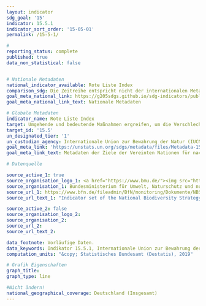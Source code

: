 ```yaml
---
layout: indicator
sdg_goal: '15'
indicator: 15.5.1
indicator_sort_order: '15-05-01'
permalink: /15-5-1/

#
reporting_status: complete
published: true
data_non_statistical: false


# Nationale Metadaten
national_indicator_available: Rote Liste Index
comparison_sdg: Die Zeitreihe entspricht nicht der internationalen Metadatenbeschreibung.
goal_meta_national_link: https://g205sdgs.github.io/sdg-indicators/public/MetaDe/15.5.1.pdf
goal_meta_national_link_text: Nationale Metadaten

# Globale Metadaten
indicator_name: Rote Liste Index
target: Umgehende und bedeutende Maßnahmen ergreifen, um die Verschlechterung der natürlichen Lebensräume zu verringern, dem Verlust der biologischen Vielfalt ein Ende zu setzen und bis 2020 die bedrohten Arten zu schützen und ihr Aussterben zu verhindern
target_id: '15.5'
un_designated_tier: '1'
un_custodian_agency: Internationale Union zur Bewahrung der Natur (IUCN), BirdLife International (BLI)
goal_meta_link: 'https://unstats.un.org/sdgs/metadata/files/Metadata-15-05-01.pdf'
goal_meta_link_text: Metadaten der Ziele der Vereinten Nationen für nachhaltige Entwicklung

# Datenquelle

source_active_1: true
source_organisation_logo_1: <a href="https://www.bmu.de/"><img src="https://g205sdgs.github.io/sdg-indicators/public/logos/bmu.png" alt="Logo BMU" /></a>
source_organisation_1: Bundesministerium für Umwelt, Naturschutz und nukleare Sicherheit (BMU)
source_url_1: https://www.bfn.de/fileadmin/BfN/monitoring/Dokumente/NBS_Indikatorenbericht_2014_Internet_barrierefrei.pdf
source_url_text_1: "Indicator set of the National Biodiversity Strategy"

source_active_2: false
source_organisation_logo_2:
source_organisation_2:
source_url_2:
source_url_text_2:

data_footnote: Vorläufige Daten.
data_keywords: Indikator 15.5.1, Internationale Union zur Bewahrung der Natur (IUCN), BirdLife International (BLI)
computation_units: "&copy; Statistisches Bundesamt (Destatis), 2019"

# Grafik Eigenschaften
graph_title:
graph_type: line

#Nicht ändern!
national_geographical_coverage: Deutschland (Insgesamt)
---
```

